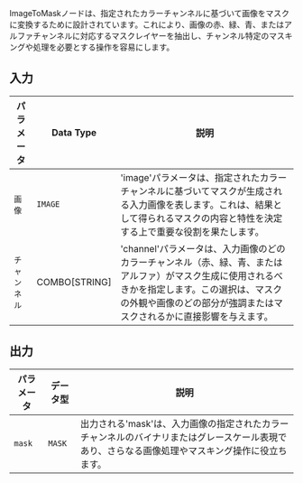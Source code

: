 ImageToMaskノードは、指定されたカラーチャンネルに基づいて画像をマスクに変換するために設計されています。これにより、画像の赤、緑、青、またはアルファチャンネルに対応するマスクレイヤーを抽出し、チャンネル特定のマスキングや処理を必要とする操作を容易にします。

## 入力

| パラメータ   | Data Type | 説明                                                                                                          |
|-------------|-------------|----------------------------------------------------------------------------------------------------------------------|
| `画像`     | `IMAGE`     | 'image'パラメータは、指定されたカラーチャンネルに基づいてマスクが生成される入力画像を表します。これは、結果として得られるマスクの内容と特性を決定する上で重要な役割を果たします。 |
| `チャンネル`   | COMBO[STRING] | 'channel'パラメータは、入力画像のどのカラーチャンネル（赤、緑、青、またはアルファ）がマスク生成に使用されるべきかを指定します。この選択は、マスクの外観や画像のどの部分が強調またはマスクされるかに直接影響を与えます。 |

## 出力

| パラメータ | データ型 | 説明 |
|-----------|-------------|-------------|
| `mask`    | `MASK`      | 出力される'mask'は、入力画像の指定されたカラーチャンネルのバイナリまたはグレースケール表現であり、さらなる画像処理やマスキング操作に役立ちます。 |
